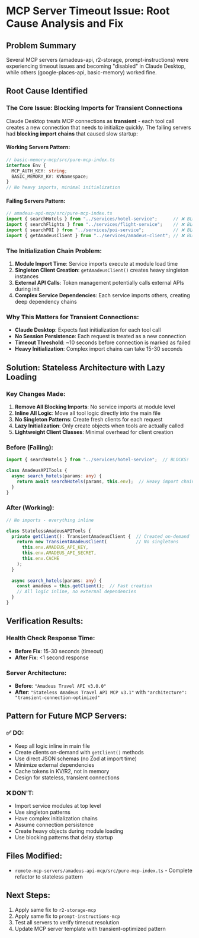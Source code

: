 # MCP Server Timeout Issue: Root Cause Analysis and Fix

## Problem Summary
Several MCP servers (amadeus-api, r2-storage, prompt-instructions) were experiencing timeout issues and becoming "disabled" in Claude Desktop, while others (google-places-api, basic-memory) worked fine.

## Root Cause Identified

### The Core Issue: Blocking Imports for Transient Connections
Claude Desktop treats MCP connections as **transient** - each tool call creates a new connection that needs to initialize quickly. The failing servers had **blocking import chains** that caused slow startup:

#### Working Servers Pattern:
```typescript
// basic-memory-mcp/src/pure-mcp-index.ts
interface Env {
  MCP_AUTH_KEY: string;
  BASIC_MEMORY_KV: KVNamespace;
}
// No heavy imports, minimal initialization
```

#### Failing Servers Pattern:
```typescript
// amadeus-api-mcp/src/pure-mcp-index.ts
import { searchHotels } from "../services/hotel-service";      // ❌ BLOCKING
import { searchFlights } from "../services/flight-service";    // ❌ BLOCKING  
import { searchPOI } from "../services/poi-service";           // ❌ BLOCKING
import { getAmadeusClient } from "../services/amadeus-client"; // ❌ BLOCKING
```

### The Initialization Chain Problem:
1. **Module Import Time**: Service imports execute at module load time
2. **Singleton Client Creation**: `getAmadeusClient()` creates heavy singleton instances
3. **External API Calls**: Token management potentially calls external APIs during init
4. **Complex Service Dependencies**: Each service imports others, creating deep dependency chains

### Why This Matters for Transient Connections:
- **Claude Desktop**: Expects fast initialization for each tool call
- **No Session Persistence**: Each request is treated as a new connection
- **Timeout Threshold**: ~10 seconds before connection is marked as failed
- **Heavy Initialization**: Complex import chains can take 15-30 seconds

## Solution: Stateless Architecture with Lazy Loading

### Key Changes Made:
1. **Remove All Blocking Imports**: No service imports at module level
2. **Inline All Logic**: Move all tool logic directly into the main file
3. **No Singleton Patterns**: Create fresh clients for each request
4. **Lazy Initialization**: Only create objects when tools are actually called
5. **Lightweight Client Classes**: Minimal overhead for client creation

### Before (Failing):
```typescript
import { searchHotels } from "../services/hotel-service";  // BLOCKS!

class AmadeusAPITools {
  async search_hotels(params: any) {
    return await searchHotels(params, this.env);  // Heavy import chain
  }
}
```

### After (Working):
```typescript
// No imports - everything inline

class StatelessAmadeusAPITools {
  private getClient(): TransientAmadeusClient {  // Created on-demand
    return new TransientAmadeusClient(           // No singletons
      this.env.AMADEUS_API_KEY,
      this.env.AMADEUS_API_SECRET,
      this.env.CACHE
    );
  }
  
  async search_hotels(params: any) {
    const amadeus = this.getClient();  // Fast creation
    // All logic inline, no external dependencies
  }
}
```

## Verification Results:

### Health Check Response Time:
- **Before Fix**: 15-30 seconds (timeout)
- **After Fix**: <1 second response

### Server Architecture:
- **Before**: `"Amadeus Travel API v3.0.0"`
- **After**: `"Stateless Amadeus Travel API MCP v3.1"` with `"architecture": "transient-connection-optimized"`

## Pattern for Future MCP Servers:

### ✅ DO:
- Keep all logic inline in main file
- Create clients on-demand with `getClient()` methods
- Use direct JSON schemas (no Zod at import time)
- Minimize external dependencies
- Cache tokens in KV/R2, not in memory
- Design for stateless, transient connections

### ❌ DON'T:
- Import service modules at top level
- Use singleton patterns
- Have complex initialization chains
- Assume connection persistence
- Create heavy objects during module loading
- Use blocking patterns that delay startup

## Files Modified:
- `remote-mcp-servers/amadeus-api-mcp/src/pure-mcp-index.ts` - Complete refactor to stateless pattern

## Next Steps:
1. Apply same fix to `r2-storage-mcp`
2. Apply same fix to `prompt-instructions-mcp`  
3. Test all servers to verify timeout resolution
4. Update MCP server template with transient-optimized pattern